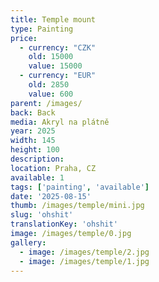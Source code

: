 ```yaml
---
title: Temple mount
type: Painting
price:
  - currency: "CZK"
    old: 15000
    value: 15000
  - currency: "EUR"
    old: 2850
    value: 600
parent: /images/
back: Back
media: Akryl na plátně
year: 2025
width: 145
height: 100
description: 
location: Praha, CZ
available: 1
tags: ['painting', 'available']
date: '2025-08-15'
thumb: /images/temple/mini.jpg
slug: 'ohshit'
translationKey: 'ohshit'
image: /images/temple/0.jpg
gallery:
  - image: /images/temple/2.jpg
  - image: /images/temple/1.jpg
---
```


